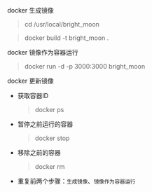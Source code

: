 docker 生成镜像
> cd   /usr/local/bright_moon

> docker build -t bright_moon .

docker 镜像作为容器运行  
> docker run -d -p 3000:3000 bright_moon

docker 更新镜像
- 获取容器ID
  > docker ps
- 暂停之前运行的容器
  > docker stop <the-container-id>
  > 
- 移除之前的容器
  > docker rm <the-container-id>
- 重复前两个步骤：`生成镜像`、`镜像作为容器运行`
